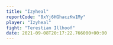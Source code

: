 ```yaml
---
title: "Izyheal"
reportCode: "8xYj6HGhaczKw1My"
player: "Izyheal"
fight: "Terestian Illhoof"
date: 2021-09-08T20:17:22.766000+00:00
---
```

